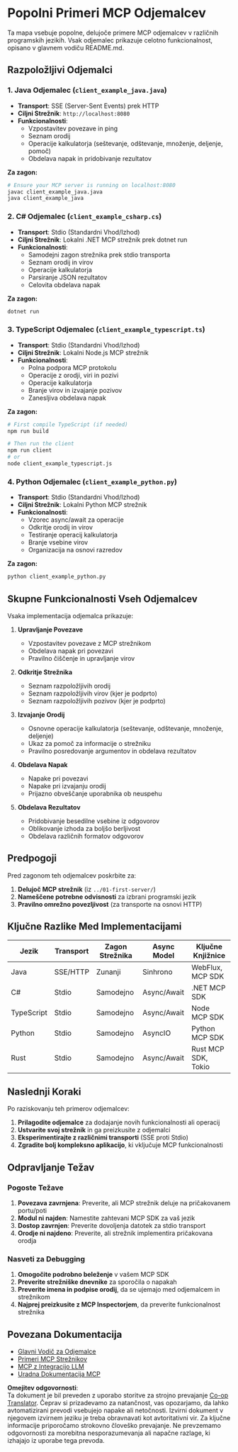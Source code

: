 <!--
CO_OP_TRANSLATOR_METADATA:
{
  "original_hash": "8358c13b5b6877e475674697cdc1a904",
  "translation_date": "2025-08-18T22:40:35+00:00",
  "source_file": "03-GettingStarted/02-client/complete_examples.md",
  "language_code": "sl"
}
-->
# Popolni Primeri MCP Odjemalcev

Ta mapa vsebuje popolne, delujoče primere MCP odjemalcev v različnih programskih jezikih. Vsak odjemalec prikazuje celotno funkcionalnost, opisano v glavnem vodiču README.md.

## Razpoložljivi Odjemalci

### 1. Java Odjemalec (`client_example_java.java`)

- **Transport**: SSE (Server-Sent Events) prek HTTP
- **Ciljni Strežnik**: `http://localhost:8080`
- **Funkcionalnosti**:
  - Vzpostavitev povezave in ping
  - Seznam orodij
  - Operacije kalkulatorja (seštevanje, odštevanje, množenje, deljenje, pomoč)
  - Obdelava napak in pridobivanje rezultatov

**Za zagon:**

```bash
# Ensure your MCP server is running on localhost:8080
javac client_example_java.java
java client_example_java
```

### 2. C# Odjemalec (`client_example_csharp.cs`)

- **Transport**: Stdio (Standardni Vhod/Izhod)
- **Ciljni Strežnik**: Lokalni .NET MCP strežnik prek dotnet run
- **Funkcionalnosti**:
  - Samodejni zagon strežnika prek stdio transporta
  - Seznam orodij in virov
  - Operacije kalkulatorja
  - Parsiranje JSON rezultatov
  - Celovita obdelava napak

**Za zagon:**

```bash
dotnet run
```

### 3. TypeScript Odjemalec (`client_example_typescript.ts`)

- **Transport**: Stdio (Standardni Vhod/Izhod)
- **Ciljni Strežnik**: Lokalni Node.js MCP strežnik
- **Funkcionalnosti**:
  - Polna podpora MCP protokolu
  - Operacije z orodji, viri in pozivi
  - Operacije kalkulatorja
  - Branje virov in izvajanje pozivov
  - Zanesljiva obdelava napak

**Za zagon:**

```bash
# First compile TypeScript (if needed)
npm run build

# Then run the client
npm run client
# or
node client_example_typescript.js
```

### 4. Python Odjemalec (`client_example_python.py`)

- **Transport**: Stdio (Standardni Vhod/Izhod)  
- **Ciljni Strežnik**: Lokalni Python MCP strežnik
- **Funkcionalnosti**:
  - Vzorec async/await za operacije
  - Odkritje orodij in virov
  - Testiranje operacij kalkulatorja
  - Branje vsebine virov
  - Organizacija na osnovi razredov

**Za zagon:**

```bash
python client_example_python.py
```

## Skupne Funkcionalnosti Vseh Odjemalcev

Vsaka implementacija odjemalca prikazuje:

1. **Upravljanje Povezave**
   - Vzpostavitev povezave z MCP strežnikom
   - Obdelava napak pri povezavi
   - Pravilno čiščenje in upravljanje virov

2. **Odkritje Strežnika**
   - Seznam razpoložljivih orodij
   - Seznam razpoložljivih virov (kjer je podprto)
   - Seznam razpoložljivih pozivov (kjer je podprto)

3. **Izvajanje Orodij**
   - Osnovne operacije kalkulatorja (seštevanje, odštevanje, množenje, deljenje)
   - Ukaz za pomoč za informacije o strežniku
   - Pravilno posredovanje argumentov in obdelava rezultatov

4. **Obdelava Napak**
   - Napake pri povezavi
   - Napake pri izvajanju orodij
   - Prijazno obveščanje uporabnika ob neuspehu

5. **Obdelava Rezultatov**
   - Pridobivanje besedilne vsebine iz odgovorov
   - Oblikovanje izhoda za boljšo berljivost
   - Obdelava različnih formatov odgovorov

## Predpogoji

Pred zagonom teh odjemalcev poskrbite za:

1. **Delujoč MCP strežnik** (iz `../01-first-server/`)
2. **Nameščene potrebne odvisnosti** za izbrani programski jezik
3. **Pravilno omrežno povezljivost** (za transporte na osnovi HTTP)

## Ključne Razlike Med Implementacijami

| Jezik      | Transport | Zagon Strežnika | Async Model | Ključne Knjižnice   |
|------------|-----------|-----------------|-------------|---------------------|
| Java       | SSE/HTTP  | Zunanji         | Sinhrono    | WebFlux, MCP SDK    |
| C#         | Stdio     | Samodejno       | Async/Await | .NET MCP SDK        |
| TypeScript | Stdio     | Samodejno       | Async/Await | Node MCP SDK        |
| Python     | Stdio     | Samodejno       | AsyncIO     | Python MCP SDK      |
| Rust       | Stdio     | Samodejno       | Async/Await | Rust MCP SDK, Tokio |

## Naslednji Koraki

Po raziskovanju teh primerov odjemalcev:

1. **Prilagodite odjemalce** za dodajanje novih funkcionalnosti ali operacij
2. **Ustvarite svoj strežnik** in ga preizkusite z odjemalci
3. **Eksperimentirajte z različnimi transporti** (SSE proti Stdio)
4. **Zgradite bolj kompleksno aplikacijo**, ki vključuje MCP funkcionalnosti

## Odpravljanje Težav

### Pogoste Težave

1. **Povezava zavrnjena**: Preverite, ali MCP strežnik deluje na pričakovanem portu/poti
2. **Modul ni najden**: Namestite zahtevani MCP SDK za vaš jezik
3. **Dostop zavrnjen**: Preverite dovoljenja datotek za stdio transport
4. **Orodje ni najdeno**: Preverite, ali strežnik implementira pričakovana orodja

### Nasveti za Debugging

1. **Omogočite podrobno beleženje** v vašem MCP SDK
2. **Preverite strežniške dnevnike** za sporočila o napakah
3. **Preverite imena in podpise orodij**, da se ujemajo med odjemalcem in strežnikom
4. **Najprej preizkusite z MCP Inspectorjem**, da preverite funkcionalnost strežnika

## Povezana Dokumentacija

- [Glavni Vodič za Odjemalce](./README.md)
- [Primeri MCP Strežnikov](../../../../03-GettingStarted/01-first-server)
- [MCP z Integracijo LLM](../../../../03-GettingStarted/03-llm-client)
- [Uradna Dokumentacija MCP](https://modelcontextprotocol.io/)

**Omejitev odgovornosti**:  
Ta dokument je bil preveden z uporabo storitve za strojno prevajanje [Co-op Translator](https://github.com/Azure/co-op-translator). Čeprav si prizadevamo za natančnost, vas opozarjamo, da lahko avtomatizirani prevodi vsebujejo napake ali netočnosti. Izvirni dokument v njegovem izvirnem jeziku je treba obravnavati kot avtoritativni vir. Za ključne informacije priporočamo strokovno človeško prevajanje. Ne prevzemamo odgovornosti za morebitna nesporazumevanja ali napačne razlage, ki izhajajo iz uporabe tega prevoda.